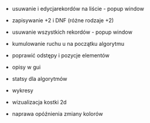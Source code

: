 
- usuwanie i edycjarekordów na liście - popup window
- zapisywanie +2 i DNF (różne rodzaje +2)
- usuwanie wszystkich rekordów - popup window

- kumulowanie ruchu u na początku algorytmu

- poprawić odstępy i pozycje elementów
- opisy w gui

- statsy dla algorytmów
- wykresy
- wizualizacja kostki 2d

- naprawa opóźnienia zmiany kolorów
